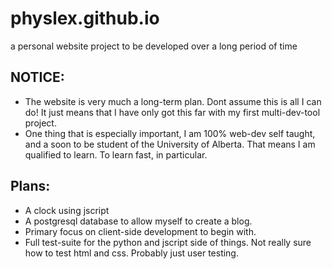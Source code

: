 # physlex.github.io
a personal website project to be developed over a long period of time

## NOTICE:
- The website is very much a long-term plan. Dont assume this is all I can do!
It just means that I have only got this far with my first multi-dev-tool project.
- One thing that is especially important, I am 100% web-dev self taught,
and a soon to be student of the University of Alberta. That means I am qualified to learn.
To learn fast, in particular.

## Plans:
- A clock using jscript
- A postgresql database to allow myself to create a blog.
- Primary focus on client-side development to begin with.
- Full test-suite for the python and jscript side of things. 
Not really sure how to test html and css. 
Probably just user testing.
